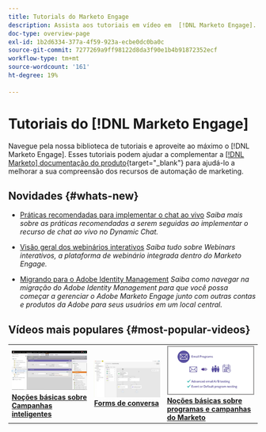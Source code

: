 ```yaml
---
title: Tutorials do Marketo Engage
description: Assista aos tutoriais em vídeo em  [!DNL Marketo Engage]. Melhore sua compreensão sobre o uso dos recursos de automação de marketing e muito mais.
doc-type: overview-page
exl-id: 1b2d6334-377a-4f59-923a-ecbe0dc0ba0c
source-git-commit: 7277269a9ff98122d8da3f90e1b4b91872352ecf
workflow-type: tm+mt
source-wordcount: '161'
ht-degree: 19%

---
```


# Tutoriais do [!DNL Marketo Engage]

Navegue pela nossa biblioteca de tutoriais e aproveite ao máximo o [!DNL Marketo Engage]. Esses tutoriais podem ajudar a complementar a [[!DNL Marketo] documentação do produto](https://experienceleague.adobe.com/docs/marketo/using/home.html?lang=pt-BR){target="_blank"} para ajudá-lo a melhorar a sua compreensão dos recursos de automação de marketing.

<!-- <div id="recs-overview-body-1"></div>
<div id="recs-overview-body-2"></div>
<div id="recs-overview-body-3"></div>
<div id="recs-overview-body-4"></div>
<div id="recs-overview-body-5"></div>
<div id="recs-overview-body-6"></div> -->

## Novidades {#whats-new}

* [Práticas recomendadas para implementar o chat ao vivo](https://experienceleague.adobe.com/en/docs/marketo-learn/tutorials/dynamic-chat/live-chat-best-practices)
  _Saiba mais sobre as práticas recomendadas a serem seguidas ao implementar o recurso de chat ao vivo no Dynamic Chat._

* [Visão geral dos webinários interativos](https://experienceleague.adobe.com/en/docs/marketo-learn/tutorials/events/interactive-webinars-overview)
  _Saiba tudo sobre Webinars interativos, a plataforma de webinário integrada dentro do Marketo Engage._

* [Migrando para o Adobe Identity Management](https://experienceleague.adobe.com/en/docs/marketo-learn/tutorials/fundamentals/migrating-to-adobe-identity-management)
  _Saiba como navegar na migração do Adobe Identity Management para que você possa começar a gerenciar o Adobe Marketo Engage junto com outras contas e produtos da Adobe para seus usuários em um local central._

## Vídeos mais populares {#most-popular-videos}

<table>
<tr>
<td>
<a href="https://experienceleague.adobe.com/pt-br/docs/marketo-learn/tutorials/programs-and-campaigns/smart-campaigns-101"><img alt="imagem em miniatura de Campanhas inteligentes 101" src="assets/tutorials-homepage-1.png"></a>
<div><a href="https://experienceleague.adobe.com/pt-br/docs/marketo-learn/tutorials/programs-and-campaigns/smart-campaigns-101"><strong>Noções básicas sobre Campanhas inteligentes</strong></a></div>
</td>
<td>
<a href="https://experienceleague.adobe.com/en/docs/marketo-learn/tutorials/dynamic-chat/conversational-forms"><img alt="imagem em miniatura do Conversational Forms" src="assets/tutorials-homepage-2.png"></a>
<div><a href="https://experienceleague.adobe.com/en/docs/marketo-learn/tutorials/dynamic-chat/conversational-forms"><strong>Forms de conversa</strong></a></div>
</td>
<td>
<a href="https://experienceleague.adobe.com/pt-br/docs/marketo-learn/tutorials/fundamentals/programs-and-campaigns"><img alt="Noções básicas sobre programas e campanhas do Marketo" src="assets/tutorials-homepage-3.png" /></a>
<div><a href="https://experienceleague.adobe.com/pt-br/docs/marketo-learn/tutorials/fundamentals/programs-and-campaigns"><strong>Noções básicas sobre programas e campanhas do Marketo</strong></a></div>
</td>
</tr>
</table>
